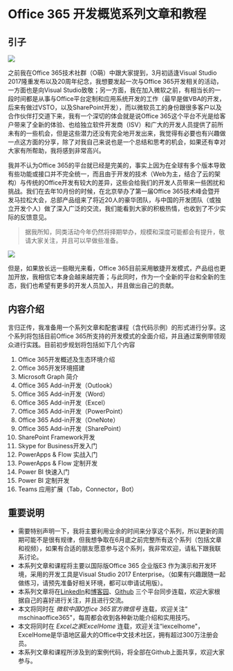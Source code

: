 # Office 365 开发概览系列文章和教程

## 引子

![](https://media.licdn.com/mpr/mpr/AAEAAQAAAAAAAAy_AAAAJGQ0YTJhYWM4LTYyYmYtNGMwNy1hYTQxLTdkOTgwNzM5Y2Q3Mw.jpg)

之前我在Office 365技术社群（O萌）中跟大家提到，3月初适逢Visual Studio 2017隆重发布以及20周年纪念，我想要发起一次与Office 365开发相关的活动，一方面也是向Visual Studio致敬；另一方面，我在加入微软之前，有相当长的一段时间都是从事与Office平台定制和应用系统开发的工作（最早是做VBA的开发，后来有做过VSTO，以及SharePoint开发），而以微软员工的身份跟很多客户以及合作伙伴打交道下来，我有一个深切的体会就是说Office 365这个平台不光是给客户带来了全新的体验、也给独立软件开发商（ISV）和广大的开发人员提供了前所未有的一些机会，但是这些潜力还没有完全地开发出来，我觉得有必要也有兴趣做一点这方面的分享，除了对我自己来说也是一个总结和思考的机会，如果还有幸对大家有所帮助，我将感到非常高兴。

我并不认为Office 365的平台就已经是完美的，事实上因为在全球有多个版本导致有些功能或接口并不完全统一，而且由于开发的技术（Web为主，结合了云的架构）与传统的Office开发有较大的差异，这些会给我们的开发人员带来一些困扰和挑战。我们在去年10月份的时候，在北京举办了第一届Office 365技术峰会暨开发马拉松大会，总部产品组来了将近20人的豪华团队，与中国的开发团队（或独立开发个人）做了深入广泛的交流，我们能看到大家的积极热情，也收到了不少实际的反馈意见。

> 据我所知，同类活动今年仍然将择期举办，规模和深度可能都会有提升，敬请大家关注，并且可以早做些准备。 

![](https://media.licdn.com/mpr/mpr/AAEAAQAAAAAAAA1MAAAAJGJmODgwYjEyLTUwNDEtNDQzMy05NGRiLTU5MmYyNTJjMTllYQ.jpg)

但是，如果放长远一些眼光来看，Office 365目前采用敏捷开发模式，产品组也更加开放，我相信它本身会越来越完善；与此同时，作为一个全新的平台和全新的生态，我们也希望有更多的开发人员加入，并且做出自己的贡献。

## 内容介绍

言归正传，我准备用一个系列文章和配套课程（含代码示例）的形式进行分享。这个系列将包括目前Office 365所支持的开发模式的全面介绍，并且通过案例带领观众进行实践。目前初步规划将包括如下几个内容

1. Office 365开发概述及生态环境介绍
2. Office 365开发环境搭建
3. Microsoft Graph 简介
4. Office 365 Add-in开发（Outlook）
5. Office 365 Add-in开发（Word）
6. Office 365 Add-in开发（Excel）
7. Office 365 Add-in开发（PowerPoint）
8. Office 365 Add-in开发（OneNote）
9. Office 365 Add-in开发（SharePoint）
10. SharePoint Framework开发
11. Skype for Business开发入门
12. PowerApps & Flow 实战入门
13. PowerApps & Flow 定制开发
14. Power BI 快速入门
15. Power BI 定制开发
16. Teams 应用扩展（Tab，Connector，Bot）

## 重要说明
- 需要特别声明一下，我将主要利用业余的时间来分享这个系列，所以更新的周期可能不是很有规律，但我想争取在6月底之前完整所有这个系列（包括文章和视频），如果有合适的朋友愿意参与这个系列，我非常欢迎，请私下跟我联系讨论。
- 本系列文章和课程将主要以国际版Office 365 企业版E3 作为演示和开发环境，采用的开发工具是Visual Studio 2017 Enterprise。（如果有兴趣跟随一起做练习，请预先准备好相关环境，都可以申请试用版）。
- 本系列文章将在[LinkedIn](http://www.linkedin.com/in/chenxizhang/)和[博客园](http://www.cnblogs.com/chenxizhang/category/967796.html)、[Github](https://github.com/chenxizhang/office365dev) 三个平台同步连载，欢迎大家根据自己的喜好进行关注，并且进行交流。
- 本文将同时在 *微软中国Office 365官方微信号* 连载，欢迎关注“ mschinaoffice365"，每周都会收到各种新功能介绍和实用技巧。
- 本文将同时在 *Excel之家ExcelHome* 连载，欢迎关注“iexcelhome"，ExcelHome是华语地区最大的Office中文技术社区，拥有超过300万注册会员。
- 本系列文章和课程所涉及到的案例代码，将全部在Github上面共享，欢迎大家参与。
